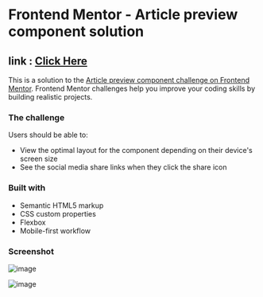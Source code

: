 # Frontend Mentor - Article preview component solution

## link : [Click Here](https://srjuchenko.github.io/article-preview-component-master/)

This is a solution to the [Article preview component challenge on Frontend Mentor](https://www.frontendmentor.io/challenges/article-preview-component-dYBN_pYFT). Frontend Mentor challenges help you improve your coding skills by building realistic projects. 

### The challenge

Users should be able to:

- View the optimal layout for the component depending on their device's screen size
- See the social media share links when they click the share icon

### Built with

- Semantic HTML5 markup
- CSS custom properties
- Flexbox
- Mobile-first workflow

### Screenshot

![image](https://user-images.githubusercontent.com/76474133/216113178-d20e8e58-4f6e-485d-ad03-16169789196c.png)

![image](https://user-images.githubusercontent.com/76474133/216113211-e9485a5e-8b16-4993-9b4f-384c63598e7b.png)

